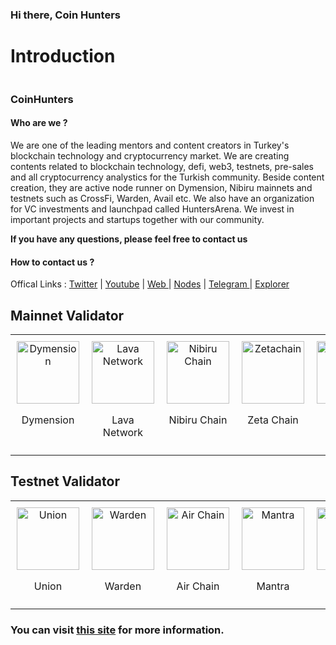 ### Hi there, Coin Hunters

# Introduction

<figure><img src="https://pbs.twimg.com/profile_banners/1408025751463600128/1716412022/1500x500" alt=""><figcaption></figcaption></figure>

### CoinHunters <a href="#cryptonodeid" id="cryptonodeid"></a>

#### Who are we ? <a href="#who-are-we" id="who-are-we"></a>

We are one of the leading mentors and content creators in Turkey's blockchain technology and cryptocurrency market. We are creating contents related to blockchain technology, defi, web3, testnets, pre-sales and all cryptocurrency analystics for the Turkish community. Beside content creation, they are active node runner on Dymension, Nibiru mainnets and testnets such as CrossFi, Warden, Avail etc. We also have an organization for VC investments and launchpad called HuntersArena. We invest in important projects and startups together with our community.

**If you have any questions, please feel free to contact us**&#x20;

#### How to contact us ? <a href="#how-to-contact-us" id="how-to-contact-us"></a>

Offical Links : [Twitter](https://twitter.com/CoinHuntersTR) | [Youtube](https://www.youtube.com/@CoinHuntersTR) | [Web ](https://coinhunterstr.com/)| [Nodes](https://nodes.coinhunterstr.com/) | [Telegram ](https://t.me/CoinHuntersTR)| [Explorer](https://explorer.coinhunterstr.com/)


## Mainnet Validator

<table style="width: 100%; border-collapse: collapse; table-layout: fixed;">
  <tr>
    <td style="width: 33.33%; text-align: center; padding: 10px; vertical-align: top;">
      <a href="https://wallet.keplr.app/chains/dymension?modal=staking&chain=dymension_1100-1&validator_address=dymvaloper1p87xgcekkkpp783xl5wu48p0dw2p2duru5ul9n&step_id=2" target="_blank">
        <img src="https://coinhunterstr.com/wp-content/uploads/2024/02/dymension.png" alt="Dymension" style="width: 100px; height: 100px; object-fit: contain;">
      </a>
      <p>Dymension</p>
    </td>
    <td style="width: 33.33%; text-align: center; padding: 10px; vertical-align: top;">
      <a href="https://wallet.keplr.app/chains/lava?modal=staking&chain=lava-mainnet-1&validator_address=lava%40valoper1xxezsqtdsmztz9ugutyyjmvma6aukh07fylqhe&step_id=2" target="_blank">
        <img src="https://pbs.twimg.com/profile_images/1628433459977850882/l4oqDz8R_400x400.jpg" alt="Lava Network" style="width: 100px; height: 100px; object-fit: contain;">
      </a>
      <p>Lava Network</p>
    </td>
    <td style="width: 33.33%; text-align: center; padding: 10px; vertical-align: top;">
      <a href="https://app.nibiru.fi/stake" target="_blank">
        <img src="https://pbs.twimg.com/profile_images/1765792149940113411/Z7-0ngUy_400x400.jpg" alt="Nibiru Chain" style="width: 100px; height: 100px; object-fit: contain;">
      </a>
      <p>Nibiru Chain</p>
    </td>
     <td style="width: 33.33%; text-align: center; padding: 10px; vertical-align: top;">
      <a href="https://hub.zetachain.com/staking/zetavaloper1k048rkrpxdnnzknjrja3xdker2xp4jhegrpxks" target="_blank">
        <img src="https://pbs.twimg.com/profile_images/1626225438849929218/h_HtSU1a_400x400.jpg" alt="Zetachain" style="width: 100px; height: 100px; object-fit: contain;">
      </a>
      <p>Zeta Chain</p>
    </td>
     <td style="width: 33.33%; text-align: center; padding: 10px; vertical-align: top;">
      <a href="https://explorer.coinhunterstr.com/blockx/staking/blockxvaloper1rk49eujue99cqsynqd7fgv4rp44rw4dc5tuh26" target="_blank">
        <img src="https://pbs.twimg.com/profile_images/1571914336288776193/HmxJDHvF_400x400.jpg" alt="Blockx" style="width: 100px; height: 100px; object-fit: contain;">
      </a>
      <p>BlockX</p>
    </td>
  </tr>
</table>

## Testnet Validator

<table style="width: 100%; border-collapse: collapse; table-layout: fixed;">
  <tr>
    <td style="width: 33.33%; text-align: center; padding: 10px; vertical-align: top;">
      <a href="https://explorer.coinhunterstr.com/Union-Testnet/staking/unionvaloper1zm6e5cxg6srscdy6kev6995l7ds7hxctghrrw4" target="_blank">
        <img src="https://pbs.twimg.com/profile_images/1821610378796634112/zxLnzPaL_400x400.png" alt="Union" style="width: 100px; height: 100px; object-fit: contain;">
      </a>
      <p>Union</p>
    </td>
    <td style="width: 33.33%; text-align: center; padding: 10px; vertical-align: top;">
      <a href="https://explorer.coinhunterstr.com/Warden-Testnet/staking/wardenvaloper1ltdkgfk9qwg3dz05rrh7dgrdd77f2rvltph9w6" target="_blank">
        <img src="https://pbs.twimg.com/profile_images/1827100976152555520/N-CVNgTL_400x400.jpg" alt="Warden" style="width: 100px; height: 100px; object-fit: contain;">
      </a>
      <p>Warden</p>
    </td>
    <td style="width: 33.33%; text-align: center; padding: 10px; vertical-align: top;">
      <a href="https://explorer.coinhunterstr.com/Airchains-Testnet/staking/airvaloper1986du694z9wduhxhtpysxstk8jr0qw0a0nu6a9">
        <img src="https://pbs.twimg.com/profile_images/1689908960726245376/NSEHl_ga_400x400.jpg" alt="Air Chain" style="width: 100px; height: 100px; object-fit: contain;">
      </a>
      <p>Air Chain</p>
    </td>
     <td style="width: 33.33%; text-align: center; padding: 10px; vertical-align: top;">
      <a href="https://explorer.coinhunterstr.com/Mantra-Testnet/staking/mantravaloper102nulk7g4ttg9ynmkhjdndtrrlwd7hjuaf0j2d" target="_blank">
        <img src="https://pbs.twimg.com/profile_images/1790339778346618880/ihlLQAMC_400x400.jpg" alt="Mantra" style="width: 100px; height: 100px; object-fit: contain;">
      </a>
      <p>Mantra</p>
    </td>
     <td style="width: 33.33%; text-align: center; padding: 10px; vertical-align: top;">
      <a href="https://explorer.coinhunterstr.com/Sunrise-Testnet/staking/sunrisevaloper13xhjcwatxvjpdsx5lpk7t9wryhxr7wgj49fy0k" target="_blank">
        <img src="https://pbs.twimg.com/profile_images/1829726747958325249/KwdbXpxQ_400x400.jpg" alt="Sunrise" style="width: 100px; height: 100px; object-fit: contain;">
      </a>
      <p>Sunrise</p>
    </td>
  </tr>
</table>

### You can visit [this site](https://nodes.coinhunterstr.com/) for more information.
